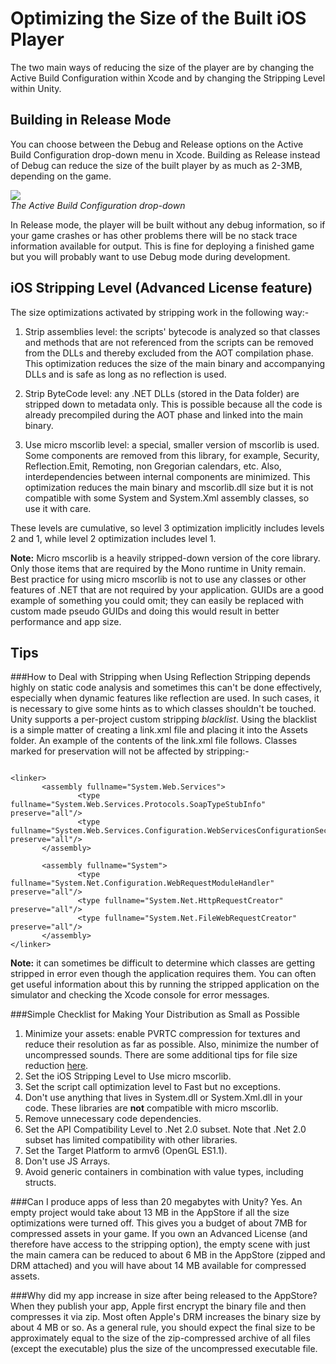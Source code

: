 Optimizing the Size of the Built iOS Player
===========================================


The two main ways of reducing the size of the player are by changing the <span class=keyword>Active Build Configuration</span> within Xcode and by changing the <span class=keyword>Stripping Level</span> within Unity.

Building in Release Mode
------------------------


You can choose between the <span class=keyword>Debug</span> and <span class=keyword>Release</span> options on the <span class=keyword>Active Build Configuration</span> drop-down menu in Xcode. Building as <span class=keyword>Release</span> instead of <span class=keyword>Debug</span> can reduce the size of the built player by as much as 2-3MB, depending on the game.


![](http://docwiki.hq.unity3d.com/uploads/Main/iphone-activeBuildConfig.png)  
_The Active Build Configuration drop-down_

In Release mode, the player will be built without any debug information, so if your game crashes or has other problems there will be no stack trace information available for output. This is fine for deploying a finished game but you will probably want to use Debug mode during development.


iOS Stripping Level (Advanced License feature)
----------------------------------------------


The size optimizations activated by stripping work in the following way:-

1. <span class=keyword>Strip assemblies</span> level: the scripts' bytecode is analyzed so that classes and methods that are not referenced from the scripts can be removed from the DLLs and thereby excluded from the AOT compilation phase. This optimization reduces the size of the main binary and accompanying DLLs and is safe as long as no reflection is used.

1. <span class=keyword>Strip ByteCode</span> level: any .NET DLLs (stored in the Data folder) are stripped down to metadata only. This is possible because all the code is already precompiled during the AOT phase and linked into the main binary.

1. <span class=keyword>Use micro mscorlib</span> level: a special, smaller version of mscorlib is used. Some components are removed from this library, for example, Security, Reflection.Emit, Remoting, non Gregorian calendars, etc. Also, interdependencies between internal components are minimized. This optimization reduces the main binary and mscorlib.dll size but it is not compatible with some System and System.Xml assembly classes, so use it with care.

These levels are cumulative, so level 3 optimization implicitly includes levels 2 and 1, while level 2 optimization includes level 1.

__Note:__ <span class=component>Micro mscorlib</span> is a heavily stripped-down version of the core library. Only those items that are required by the Mono runtime in Unity remain. Best practice for using micro mscorlib is not to use any classes or other features of .NET that are not required by your application. GUIDs are a good example of something you could omit; they can easily be replaced with custom made pseudo GUIDs and doing this would result in better performance and app size. 

Tips
----

###How to Deal with Stripping when Using Reflection
Stripping depends highly on static code analysis and sometimes this can't be done effectively, especially when dynamic features like reflection are used. In such cases, it is necessary to give some hints as to which classes shouldn't be touched. Unity supports a per-project custom stripping _blacklist_. Using the blacklist is a simple matter of creating a <span class=component>link.xml</span> file and placing it into the <span class=component>Assets</span> folder. An example of the contents of the <span class=component>link.xml</span> file follows. Classes marked for preservation will not be affected by stripping:-
````

<linker>
       <assembly fullname="System.Web.Services">
               <type fullname="System.Web.Services.Protocols.SoapTypeStubInfo" preserve="all"/>
               <type fullname="System.Web.Services.Configuration.WebServicesConfigurationSectionHandler" preserve="all"/>
       </assembly>

       <assembly fullname="System">
               <type fullname="System.Net.Configuration.WebRequestModuleHandler" preserve="all"/>
               <type fullname="System.Net.HttpRequestCreator" preserve="all"/>
               <type fullname="System.Net.FileWebRequestCreator" preserve="all"/>
       </assembly>
</linker>

````

__Note:__ it can sometimes be difficult to determine which classes are getting stripped in error even though the application requires them. You can often get useful information about this by running the stripped application on the simulator and checking the Xcode console for error messages.

###Simple Checklist for Making Your Distribution as Small as Possible

1. Minimize your assets: enable PVRTC compression for textures and reduce their resolution as far as possible. Also, minimize the number of uncompressed sounds. There are some additional tips for file size reduction [here](Main.ReducingFilesize.md).
1. Set the iOS Stripping Level to <span class=keyword>Use micro mscorlib</span>.
1. Set the script call optimization level to <span class=keyword>Fast but no exceptions</span>.
1. Don't use anything that lives in System.dll or System.Xml.dll in your code. These libraries are __not__ compatible with micro mscorlib.
1. Remove unnecessary code dependencies.
1. Set the  API Compatibility Level to <span class=keyword>.Net 2.0 subset</span>. Note that .Net 2.0 subset has limited compatibility with other libraries.
1. Set the Target Platform to <span class=keyword>armv6 (OpenGL ES1.1)</span>.
1. Don't use JS Arrays.
1. Avoid generic containers in combination with value types, including structs.

###Can I produce apps of less than 20 megabytes with Unity?
Yes. An empty project would take about 13 MB in the AppStore if all the size optimizations were turned off. This gives you a budget of about 7MB for compressed assets in your game. If you own an Advanced License (and therefore have access to the stripping option), the empty scene with just the main camera can be reduced to about 6 MB in the AppStore (zipped and DRM attached) and you will have about 14 MB available for compressed assets.  

###Why did my app increase in size after being released to the AppStore?
When they publish your app, Apple first encrypt the binary file and then compresses it via zip. Most often Apple's DRM increases the binary size by about 4 MB or so. As a general rule, you should expect the final size to be approximately equal to the size of the zip-compressed archive of all files (except the executable) plus the size of the uncompressed executable file.
